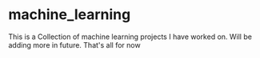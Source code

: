 # machine_learning


This is a Collection of machine learning projects I have worked on.
Will be adding more in future.
That's all for now
